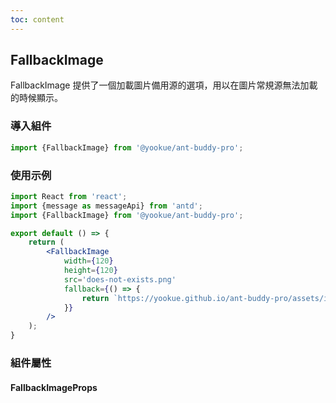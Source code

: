 ```yaml
---
toc: content
---
```


## FallbackImage

FallbackImage 提供了一個加載圖片備用源的選項，用以在圖片常規源無法加載的時候顯示。

### 導入組件

```jsx | pure
import {FallbackImage} from '@yookue/ant-buddy-pro';
```

### 使用示例

```jsx
import React from 'react';
import {message as messageApi} from 'antd';
import {FallbackImage} from '@yookue/ant-buddy-pro';

export default () => {
    return (
        <FallbackImage
            width={120}
            height={120}
            src='does-not-exists.png'
            fallback={() => {
                return `https://yookue.github.io/ant-buddy-pro/assets/ico/logo-icon.svg?timestamp=${Date.now()}`;
            }}
        />
    );
}
```

### 組件屬性

#### FallbackImageProps

<API src="@/field/FallbackImage/index.tsx" hideTitle></API>

